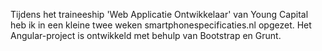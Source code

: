 Tijdens het traineeship 'Web Applicatie Ontwikkelaar' van Young Capital heb ik in een kleine twee weken smartphonespecificaties.nl opgezet.
Het Angular-project is ontwikkeld met behulp van Bootstrap en Grunt.
